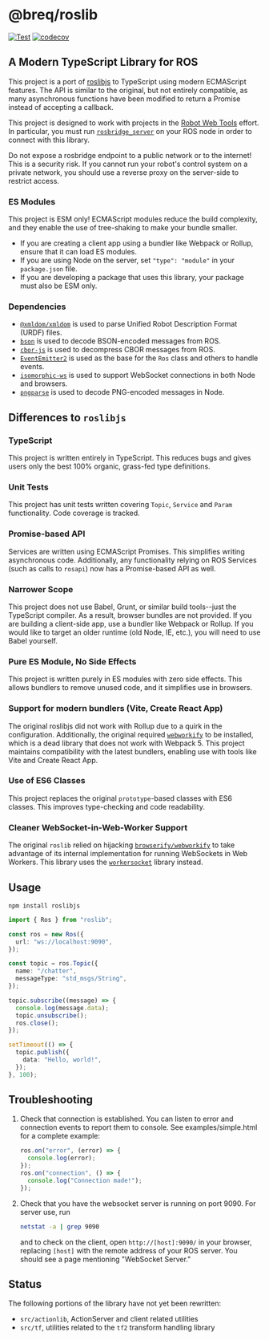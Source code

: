 # @breq/roslib

[![Test](https://github.com/breqdev/roslibjs/actions/workflows/test.yml/badge.svg)](https://github.com/breqdev/roslibjs/actions/workflows/test.yml)
[![codecov](https://codecov.io/gh/breqdev/roslibjs/branch/develop/graph/badge.svg?token=3RK2PR2PH4)](https://codecov.io/gh/breqdev/roslibjs)

## A Modern TypeScript Library for ROS

This project is a port of [roslibjs](http://wiki.ros.org/roslibjs) to TypeScript using modern ECMAScript features. The API is similar to the original, but not entirely compatible, as many asynchronous functions have been modified to return a Promise instead of accepting a callback.

This project is designed to work with projects in the [Robot Web Tools](http://robotwebtools.org/) effort. In particular, you must run [`rosbridge_server`](http://wiki.ros.org/rosbridge_server) on your ROS node in order to connect with this library.

Do not expose a rosbridge endpoint to a public network or to the internet! This is a security risk. If you cannot run your robot's control system on a private network, you should use a reverse proxy on the server-side to restrict access.

### ES Modules

This project is ESM only! ECMAScript modules reduce the build complexity, and they enable the use of tree-shaking to make your bundle smaller.

- If you are creating a client app using a bundler like Webpack or Rollup, ensure that it can load ES modules.
- If you are using Node on the server, set `"type": "module"` in your `package.json` file.
- If you are developing a package that uses this library, your package must also be ESM only.

### Dependencies

- [`@xmldom/xmldom`](https://github.com/xmldom/xmldom) is used to parse Unified Robot Description Format (URDF) files.
- [`bson`](https://github.com/mongodb/js-bson) is used to decode BSON-encoded messages from ROS.
- [`cbor-js`](https://github.com/paroga/cbor-js) is used to decompress CBOR messages from ROS.
- [`EventEmitter2`](https://github.com/EventEmitter2/EventEmitter2) is used as the base for the `Ros` class and others to handle events.
- [`isomorphic-ws`](https://github.com/heineiuo/isomorphic-ws/) is used to support WebSocket connections in both Node and browsers.
- [`pngparse`](https://github.com/darkskyapp/pngparse) is used to decode PNG-encoded messages in Node.

## Differences to `roslibjs`

### TypeScript

This project is written entirely in TypeScript. This reduces bugs and gives users only the best 100% organic, grass-fed type definitions.

### Unit Tests

This project has unit tests written covering `Topic`, `Service` and `Param` functionality. Code coverage is tracked.

### Promise-based API

Services are written using ECMAScript Promises. This simplifies writing asynchronous code. Additionally, any functionality relying on ROS Services (such as calls to `rosapi`) now has a Promise-based API as well.

### Narrower Scope

This project does not use Babel, Grunt, or similar build tools--just the TypeScript compiler. As a result, browser bundles are not provided. If you are building a client-side app, use a bundler like Webpack or Rollup. If you would like to target an older runtime (old Node, IE, etc.), you will need to use Babel yourself.

### Pure ES Module, No Side Effects

This project is written purely in ES modules with zero side effects. This allows bundlers to remove unused code, and it simplifies use in browsers.

### Support for modern bundlers (Vite, Create React App)

The original roslibjs did not work with Rollup due to a quirk in the configuration. Additionally, the original required [`webworkify`](https://github.com/browserify/webworkify) to be installed, which is a dead library that does not work with Webpack 5. This project maintains compatibility with the latest bundlers, enabling use with tools like Vite and Create React App.

### Use of ES6 Classes

This project replaces the original `prototype`-based classes with ES6 classes. This improves type-checking and code readability.

### Cleaner WebSocket-in-Web-Worker Support

The original `roslib` relied on hijacking [`browserify/webworkify`](https://github.com/browserify/webworkify) to take advantage of its internal implementation for running WebSockets in Web Workers. This library uses the [`workersocket`](https://github.com/breqdev/workersocket) library instead.

## Usage

```
npm install roslibjs
```

```ts
import { Ros } from "roslib";

const ros = new Ros({
  url: "ws://localhost:9090",
});

const topic = ros.Topic({
  name: "/chatter",
  messageType: "std_msgs/String",
});

topic.subscribe((message) => {
  console.log(message.data);
  topic.unsubscribe();
  ros.close();
});

setTimeout(() => {
  topic.publish({
    data: "Hello, world!",
  });
}, 100);
```

## Troubleshooting

1. Check that connection is established. You can listen to error and
   connection events to report them to console. See
   examples/simple.html for a complete example:

   ```ts
   ros.on("error", (error) => {
     console.log(error);
   });
   ros.on("connection", () => {
     console.log("Connection made!");
   });
   ```

2. Check that you have the websocket server is running on
   port 9090. For server use, run

   ```bash
   netstat -a | grep 9090
   ```

   and to check on the client, open `http://[host]:9090/` in your browser,
   replacing `[host]` with the remote address of your ROS server. You should
   see a page mentioning "WebSocket Server."

## Status

The following portions of the library have not yet been rewritten:

- `src/actionlib`, ActionServer and client related utilities
- `src/tf`, utilities related to the `tf2` transform handling library
